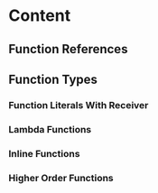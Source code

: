 # Content

## Function References

## Function Types

### Function Literals With Receiver

### Lambda Functions

### Inline Functions

### Higher Order Functions
